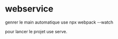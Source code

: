 # webservice

genrer le main automatique use npx webpack --watch


pour lancer le projet use serve.
